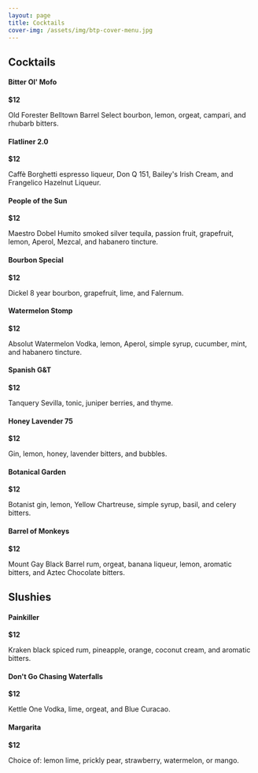 ```yaml
---
layout: page
title: Cocktails
cover-img: /assets/img/btp-cover-menu.jpg
---
```


## Cocktails

<h4 class="d-inline-block">Bitter Ol' Mofo</h4><div class="float-md-right mt-md-3"><b>$12</b></div>
<p class="mt-0">Old Forester Belltown Barrel Select bourbon, lemon, orgeat, campari, and rhubarb bitters.</p>

<h4 class="d-inline-block">Flatliner 2.0</h4><div class="float-md-right mt-md-3"><b>$12</b></div>
<p class="mt-0">Caff&egrave; Borghetti espresso liqueur, Don Q 151, Bailey's Irish Cream, and Frangelico Hazelnut Liqueur.</p>

<h4 class="d-inline-block">People of the Sun</h4><div class="float-md-right mt-md-3"><b>$12</b></div>
<p class="mt-0">Maestro Dobel Humito smoked silver tequila, passion fruit, grapefruit, lemon, Aperol, Mezcal, and habanero tincture.</p>

<h4 class="d-inline-block">Bourbon Special</h4><div class="float-md-right mt-md-3"><b>$12</b></div>
<p class="mt-0">Dickel 8 year bourbon, grapefruit, lime, and Falernum.</p>

<h4 class="d-inline-block">Watermelon Stomp</h4><div class="float-md-right mt-md-3"><b>$12</b></div>
<p class="mt-0">Absolut Watermelon Vodka, lemon, Aperol, simple syrup, cucumber, mint, and habanero tincture.</p>

<h4 class="d-inline-block">Spanish G&amp;T</h4><div class="float-md-right mt-md-3"><b>$12</b></div>
<p class="mt-0">Tanquery Sevilla, tonic, juniper berries, and thyme.</p>

<h4 class="d-inline-block">Honey Lavender 75</h4><div class="float-md-right mt-md-3"><b>$12</b></div>
<p class="mt-0">Gin, lemon, honey, lavender bitters, and bubbles.</p>

<h4 class="d-inline-block">Botanical Garden</h4><div class="float-md-right mt-md-3"><b>$12</b></div>
<p class="mt-0">Botanist gin, lemon, Yellow Chartreuse, simple syrup, basil, and celery bitters.</p>

<h4 class="d-inline-block">Barrel of Monkeys</h4><div class="float-md-right mt-md-3"><b>$12</b></div>
<p class="mt-0">Mount Gay Black Barrel rum, orgeat, banana liqueur, lemon, aromatic bitters, and Aztec Chocolate bitters.</p>

## Slushies

<h4 class="d-inline-block">Painkiller</h4><div class="float-md-right mt-md-3"><b>$12</b></div>
<p class="mt-0">Kraken black spiced rum, pineapple, orange, coconut cream, and aromatic bitters.</p>

<h4 class="d-inline-block">Don't Go Chasing Waterfalls</h4><div class="float-md-right mt-md-3"><b>$12</b></div>
<p class="mt-0">Kettle One Vodka, lime, orgeat, and Blue Curacao.</p>

<h4 class="d-inline-block">Margarita</h4><div class="float-md-right mt-md-3"><b>$12</b></div>
<p class="mt-0">Choice of: lemon lime, prickly pear, strawberry, watermelon, or mango.</p>
